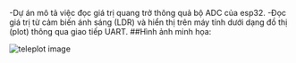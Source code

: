 -Dự án mô tả việc đọc giá trị quang trở thông quả bộ ADC của esp32.
-Đọc giá trị từ cảm biến ánh sáng (LDR) và hiển thị trên máy tính dưới dạng đồ thị (plot) thông qua giao tiếp UART.
##Hình ảnh minh họa:

![teleplot image](https://github.com/user-attachments/assets/a8081f07-117b-4c52-9634-dafad408a96c)
